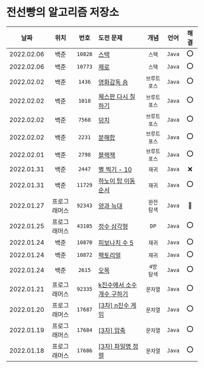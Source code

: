 # 전선빵의 알고리즘 저장소



|날짜|위치|번호|도전 문제|개념|언어|해결|
|:------:|:--:|:---:|:---|:---:|:---:|:----:|
|2022.02.06|백준 |`10828`|[스택](https://www.acmicpc.net/problem/10828)|`스택`|`Java`|⭕|
|2022.02.06|백준 |`10773`|[제로](https://www.acmicpc.net/problem/10773)|`스택`|`Java`|⭕|
|2022.02.02|백준 |`1436`|[영화감독 숌](https://www.acmicpc.net/problem/1436)|`브루트포스`|`Java`|⭕|
|2022.02.02|백준 |`1018`|[체스판 다시 칠하기](https://www.acmicpc.net/problem/1018)|`브루트포스`|`Java`|⭕|
|2022.02.02|백준 |`7568`|[덩치](https://www.acmicpc.net/problem/7568)|`브루트포스`|`Java`|⭕|
|2022.02.02|백준 |`2231`|[분해합](https://www.acmicpc.net/problem/2231)|`브루트포스`|`Java`|⭕|
|2022.02.01|백준 |`2798`|[블랙잭](https://www.acmicpc.net/problem/2798)|`브루트포스`|`Java`|⭕|
|2022.01.31|백준 |`2447`|[별 찍기 - 10](https://www.acmicpc.net/problem/2447)|`재귀`|`Java`|❌|
|2022.01.31|백준 |`11729`|[하노이 탑 이동 순서](https://www.acmicpc.net/problem/11729)|`재귀`|`Java`|⭕|
|2022.01.27|프로그래머스|`92343`|[양과 늑대](https://programmers.co.kr/learn/courses/30/lessons/92343)|`완전 탐색`|`Java`|🔺|
|2022.01.25|프로그래머스|`43105`|[정수 삼각형](https://programmers.co.kr/learn/courses/30/lessons/43105)|`DP`|`Java`|⭕|
|2022.01.24|백준 |`10870`|[피보나치 수 5](https://www.acmicpc.net/problem/10870)|`재귀`|`Java`|⭕|
|2022.01.24|백준 |`10872`|[팩토리얼](https://www.acmicpc.net/problem/10872)|`재귀`|`Java`|⭕|
|2022.01.24|백준 |`2615`|[오목](https://www.acmicpc.net/problem/2615)|`4방 탐색`|`Java`|⭕|
|2022.01.21|프로그래머스|`92335`|[k진수에서 소수 개수 구하기](https://programmers.co.kr/learn/courses/30/lessons/92335)|`문자열`|`Java`|⭕|
|2022.01.20|프로그래머스|`17687`|[[3차] n진수 게임](https://programmers.co.kr/learn/courses/30/lessons/17687)|`문자열`|`Java`|⭕|
|2022.01.19|프로그래머스|`17684`|[[3차] 압축](https://programmers.co.kr/learn/courses/30/lessons/17684)|`문자열`|`Java`|⭕|
|2022.01.18|프로그래머스|`17686`|[[3차] 파일명 정렬](https://programmers.co.kr/learn/courses/30/lessons/17686)|`문자열`|`Java`|⭕|
